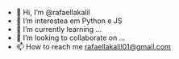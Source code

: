 - 👋 Hi, I’m @rafaellakalil
- 👀 I’m interestea em  Python e JS
- 🌱 I’m currently learning ...
- 💞️ I’m looking to collaborate on ...
- 📫 How to reach me rafaellakalil01@gmail.com

<!---
rafaellakalil/rafaellakalil is a ✨ special ✨ repository because its `README.md` (this file) appears on your GitHub profile.
You can click the Preview link to take a look at your changes.
--->
